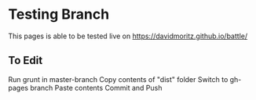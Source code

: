 # Testing Branch

This pages is able to be tested live on https://davidmoritz.github.io/battle/

## To Edit

Run grunt in master-branch
Copy contents of "dist" folder
Switch to gh-pages branch
Paste contents
Commit and Push